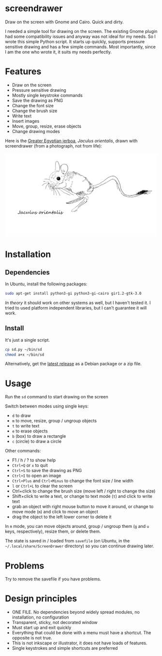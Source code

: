 # screendrawer

Draw on the screen with Gnome and Cairo. Quick and dirty.

I needed a simple tool for drawing on the screen. The existing Gnome plugin
had some compatibility issues and anyway was not ideal for my needs. So I
wrote this simple Python script. It starts up quickly, supports pressure sensitive
drawing and has a few simple commands. Most importantly, since I am the one
who wrote it, it suits my needs perfectly.

# Features

 * Draw on the screen
 * Pressure sensitive drawing
 * Mostly single keystroke commands
 * Save the drawing as PNG
 * Change the font size
 * Change the brush size
 * Write text
 * Insert images
 * Move, group, resize, erase objects
 * Change drawing modes

Here is the 
[Greater Egyptian jerboa](https://en.wikipedia.org/wiki/Greater_Egyptian_jerboa), _Jaculus orientalis_, drawn with
screendrawer (from a photograph, not from life):

![Jaculus orientalis](jaculus_orientalis.svg)

# Installation

## Dependencies

In Ubuntu, install the following packages:

```bash
sudo apt-get install python3-gi python3-gi-cairo gir1.2-gtk-3.0
```

*In theory* it should work on other systems as well, but I haven't tested
it. I tried to used platform independent libraries, but I can't guarantee
it will work.

## Install

It's just a single script.

```bash
cp sd.py ~/bin/sd
chmod a+x ~/bin/sd
```

Alternatively, get the [latest release](https://github.com/january3/screendrawer/releases/latest) as a
Debian package or a zip file.

# Usage

Run the `sd` command to start drawing on the screen

Switch between modes using single keys:

 * `d` to draw
 * `m` to move, resize, group / ungroup objects
 * `t` to write text
 * `e` to erase objects
 * `b` (box) to draw a rectangle
 * `c` (circle) to draw a circle

Other commands:

 * F1 / h / ? to show help
 * `Ctrl+Q` or `x` to quit
 * `Ctrl+S` to save the drawing as PNG
 * `Ctrl+I` to open an image
 * `Ctrl+Plus` and `Ctrl+Minus` to change the font size / line width
 * `l` or `Ctrl+L` to clear the screen
 * Ctrl+click to change the brush size (move left / right to change the size)
 * Shift+click to write a text, or change to text mode (`t`) and click to write text
 * grab an object with right mouse button to move it around, or change to
   move mode (`m`) and click to move an object
 * drag the object to the left lower corner to delete it

In `m` mode, you can move objects around, group / ungroup them (`g` and `u`
keys, respectively), resize them, or delete them.

The state is saved in / loaded from `savefile` (on Ubuntu, in the
`~/.local/share/ScreenDrawer` directory) so you can continue drawing later.

# Problems

Try to remove the savefile if you have problems.

# Design principles

 * ONE FILE. No dependencies beyond widely spread modules, no installation, no configuration
 * Transparent, sticky, not decorated window
 * Must start up and exit quickly
 * Everything that could be done with a menu must have a shortcut. The
   opposite is not true.
 * This is not inkscape or illustrator, it does not have loads of features.
 * Single keystrokes and simple shortcuts are preferred
